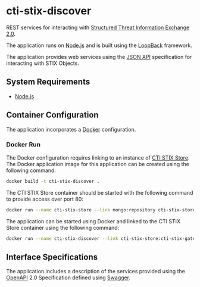 # cti-stix-discover

REST services for interacting with [Structured Threat Information Exchange 2.0](http://stixproject.github.io/stix2.0/).

The application runs on [Node.js](https://nodejs.org) and is built using the [LoopBack](https://loopback.io) framework.

The application provides web services using the [JSON API](http://jsonapi.org) specification for interacting with STIX Objects.

## System Requirements

* [Node.js](https://nodejs.org)

## Container Configuration

The application incorporates a [Docker](https://www.docker.com) configuration.

### Docker Run

The Docker configuration requires linking to an instance of [CTI STIX Store](https://github.com/iadgov/cti-stix-services/tree/master/cti-stix-store).
The Docker application image for this application can be created using the following command:

```bash
docker build -t cti-stix-discover .
```

The CTI STIX Store container should be started with the following command to provide access over port 80:

```bash
docker run --name cti-stix-store --link mongo:repository cti-stix-store -d
```

The application can be started using Docker and linked to the CTI STIX Store container using the following command:

```bash
docker run --name cti-stix-discover --link cti-stix-store:cti-stix-gateway -p 3000:3000 cti-stix-discover
```

## Interface Specifications

The application includes a description of the services provided using the [OpenAPI](https://openapis.org) 2.0 Specification defined using [Swagger](http://swagger.io).
